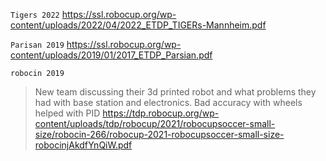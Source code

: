 `Tigers 2022`
https://ssl.robocup.org/wp-content/uploads/2022/04/2022_ETDP_TIGERs-Mannheim.pdf

`Parisan 2019`
https://ssl.robocup.org/wp-content/uploads/2019/01/2017_ETDP_Parsian.pdf

`robocin 2019`
> New team discussing their 3d printed robot and what problems they had with base station and electronics. Bad accuracy with wheels helped with PID 
https://tdp.robocup.org/wp-content/uploads/tdp/robocup/2021/robocupsoccer-small-size/robocin-266/robocup-2021-robocupsoccer-small-size-robocinjAkdfYnQiW.pdf


